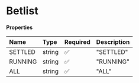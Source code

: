 # Betlist

**Properties**

| Name    | Type   | Required | Description |
| :------ | :----- | :------- | :---------- |
| SETTLED | string | ✅       | "SETTLED"   |
| RUNNING | string | ✅       | "RUNNING"   |
| ALL     | string | ✅       | "ALL"       |
